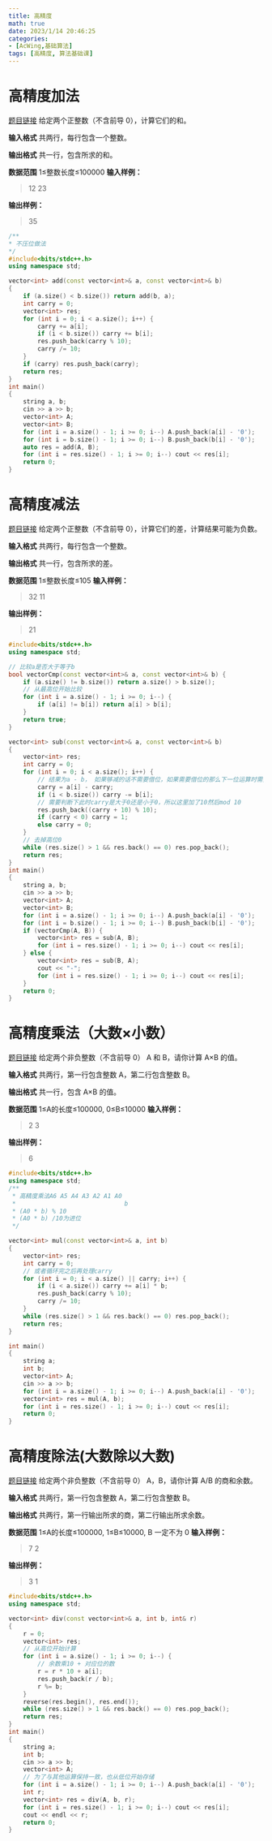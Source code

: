 ```yaml
---
title: 高精度
math: true
date: 2023/1/14 20:46:25
categories:
- [AcWing,基础算法]
tags: [高精度, 算法基础课]
---
```

# 高精度加法
[题目链接](https://www.acwing.com/problem/content/793/)
给定两个正整数（不含前导 0），计算它们的和。

**输入格式**
共两行，每行包含一个整数。

**输出格式**
共一行，包含所求的和。

**数据范围**
1≤整数长度≤100000
**输入样例：**
>12
23

**输出样例：**
>35

```cpp
/**
* 不压位做法
*/
#include<bits/stdc++.h>
using namespace std;

vector<int> add(const vector<int>& a, const vector<int>& b)
{
    if (a.size() < b.size()) return add(b, a);
    int carry = 0;
    vector<int> res;
    for (int i = 0; i < a.size(); i++) {
        carry += a[i];
        if (i < b.size()) carry += b[i];
        res.push_back(carry % 10);
        carry /= 10;
    }
    if (carry) res.push_back(carry);
    return res;
}
int main()
{
    string a, b;
    cin >> a >> b;
    vector<int> A;
    vector<int> B;
    for (int i = a.size() - 1; i >= 0; i--) A.push_back(a[i] - '0');
    for (int i = b.size() - 1; i >= 0; i--) B.push_back(b[i] - '0');
    auto res = add(A, B);
    for (int i = res.size() - 1; i >= 0; i--) cout << res[i];
    return 0;
}
```
# 高精度减法
[题目链接](https://www.acwing.com/problem/content/794/)
给定两个正整数（不含前导 0），计算它们的差，计算结果可能为负数。

**输入格式**
共两行，每行包含一个整数。

**输出格式**
共一行，包含所求的差。

**数据范围**
1≤整数长度≤105
**输入样例：**
>32
11

**输出样例：**
>21

```cpp
#include<bits/stdc++.h>
using namespace std;

// 比较a是否大于等于b
bool vectorCmp(const vector<int>& a, const vector<int>& b) {
    if (a.size() != b.size()) return a.size() > b.size();
    // 从最高位开始比较
    for (int i = a.size() - 1; i >= 0; i--) {
        if (a[i] != b[i]) return a[i] > b[i];
    }
    return true;
}

vector<int> sub(const vector<int>& a, const vector<int>& b)
{
    vector<int> res;
    int carry = 0;
    for (int i = 0; i < a.size(); i++) {
        // 结果为a - b， 如果够减的话不需要借位，如果需要借位的那么下一位运算时需要减去1
        carry = a[i] - carry;
        if (i < b.size()) carry -= b[i];
        // 需要判断下此时carry是大于0还是小于0，所以这里加了10然后mod 10
        res.push_back((carry + 10) % 10);
        if (carry < 0) carry = 1;
        else carry = 0;
    }
    // 去掉高位0
    while (res.size() > 1 && res.back() == 0) res.pop_back();
    return res;
}
int main()
{
    string a, b;
    cin >> a >> b;
    vector<int> A;
    vector<int> B;
    for (int i = a.size() - 1; i >= 0; i--) A.push_back(a[i] - '0');
    for (int i = b.size() - 1; i >= 0; i--) B.push_back(b[i] - '0');
    if (vectorCmp(A, B)) {
        vector<int> res = sub(A, B);
        for (int i = res.size() - 1; i >= 0; i--) cout << res[i];
    } else {
        vector<int> res = sub(B, A);
        cout << "-";
        for (int i = res.size() - 1; i >= 0; i--) cout << res[i];
    }
    return 0;
}
```

# 高精度乘法（大数×小数）
[题目链接](https://www.acwing.com/problem/content/795/)
给定两个非负整数（不含前导 0） A 和 B，请你计算 A×B 的值。

**输入格式**
共两行，第一行包含整数 A，第二行包含整数 B。

**输出格式**
共一行，包含 A×B 的值。

**数据范围**
1≤A的长度≤100000,
0≤B≤10000
**输入样例：**
>2
3

**输出样例：**
>6

```cpp
#include<bits/stdc++.h>
using namespace std;
/**
 * 高精度乘法A6 A5 A4 A3 A2 A1 A0
 *                              b
 * (A0 * b) % 10
 * (A0 * b) /10为进位
 */

vector<int> mul(const vector<int>& a, int b)
{
    vector<int> res;
    int carry = 0;
    // 或者循环完之后再处理carry
    for (int i = 0; i < a.size() || carry; i++) {
        if (i < a.size()) carry += a[i] * b;
        res.push_back(carry % 10);
        carry /= 10;
    }
    while (res.size() > 1 && res.back() == 0) res.pop_back();
    return res;
}

int main()
{
    string a;
    int b;
    vector<int> A;
    cin >> a >> b;
    for (int i = a.size() - 1; i >= 0; i--) A.push_back(a[i] - '0');
    vector<int> res = mul(A, b);
    for (int i = res.size() - 1; i >= 0; i--) cout << res[i];
    return 0;
}
```
# 高精度除法(大数除以大数)
[题目链接](https://www.acwing.com/problem/content/796/)
给定两个非负整数（不含前导 0） A，B，请你计算 A/B 的商和余数。

**输入格式**
共两行，第一行包含整数 A，第二行包含整数 B。

**输出格式**
共两行，第一行输出所求的商，第二行输出所求余数。

**数据范围**
1≤A的长度≤100000,
1≤B≤10000,
B 一定不为 0
**输入样例：**
>7
2

**输出样例：**
>3
1

```cpp
#include<bits/stdc++.h>
using namespace std;

vector<int> div(const vector<int>& a, int b, int& r)
{
    r = 0;
    vector<int> res;
    // 从高位开始计算
    for (int i = a.size() - 1; i >= 0; i--) {
        // 余数乘10 + 对应位的数
        r = r * 10 + a[i];
        res.push_back(r / b);
        r %= b;
    }
    reverse(res.begin(), res.end());
    while (res.size() > 1 && res.back() == 0) res.pop_back();
    return res;
}
int main()
{
    string a;
    int b;
    cin >> a >> b;
    vector<int> A;
    // 为了与其他运算保持一致，也从低位开始存储
    for (int i = a.size() - 1; i >= 0; i--) A.push_back(a[i] - '0');
    int r;
    vector<int> res = div(A, b, r);
    for (int i = res.size() - 1; i >= 0; i--) cout << res[i];
    cout << endl << r;
    return 0;
}
```